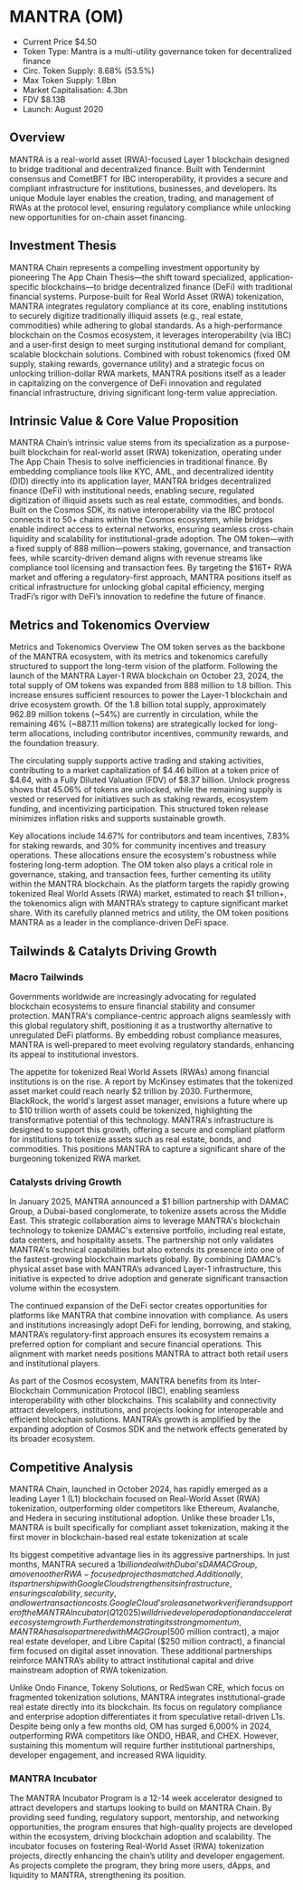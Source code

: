 # MANTRA (OM)
* Current Price $4.50
* Token Type: Mantra is a multi-utility governance token for decentralized finance
* Circ. Token Supply: 8.68% (53.5%)
* Max Token Supply: 1.8bn
* Market Capitalisation: 4.3bn
* FDV $8.13B
* Launch: August 2020


## Overview

MANTRA is a real-world asset (RWA)-focused Layer 1 blockchain designed to bridge traditional and decentralized finance. Built with Tendermint consensus and CometBFT for IBC interoperability, it provides a secure and compliant infrastructure for institutions, businesses, and developers. Its unique Module layer enables the creation, trading, and management of RWAs at the protocol level, ensuring regulatory compliance while unlocking new opportunities for on-chain asset financing.

## Investment Thesis

MANTRA Chain represents a compelling investment opportunity by pioneering The App Chain Thesis—the shift toward specialized, application-specific blockchains—to bridge decentralized finance (DeFi) with traditional financial systems. Purpose-built for Real World Asset (RWA) tokenization, MANTRA integrates regulatory compliance at its core, enabling institutions to securely digitize traditionally illiquid assets (e.g., real estate, commodities) while adhering to global standards. As a high-performance blockchain on the Cosmos ecosystem, it leverages interoperability (via IBC) and a user-first design to meet surging institutional demand for compliant, scalable blockchain solutions. Combined with robust tokenomics (fixed OM supply, staking rewards, governance utility) and a strategic focus on unlocking trillion-dollar RWA markets, MANTRA positions itself as a leader in capitalizing on the convergence of DeFi innovation and regulated financial infrastructure, driving significant long-term value appreciation.

## Intrinsic Value & Core Value Proposition

MANTRA Chain’s intrinsic value stems from its specialization as a purpose-built blockchain for real-world asset (RWA) tokenization, operating under The App Chain Thesis to solve inefficiencies in traditional finance. By embedding compliance tools like KYC, AML, and decentralized identity (DID) directly into its application layer, MANTRA bridges decentralized finance (DeFi) with institutional needs, enabling secure, regulated digitization of illiquid assets such as real estate, commodities, and bonds. Built on the Cosmos SDK, its native interoperability via the IBC protocol connects it to 50+ chains within the Cosmos ecosystem, while bridges enable indirect access to external networks, ensuring seamless cross-chain liquidity and scalability for institutional-grade adoption. The OM token—with a fixed supply of 888 million—powers staking, governance, and transaction fees, while scarcity-driven demand aligns with revenue streams like compliance tool licensing and transaction fees. By targeting the $16T+ RWA market and offering a regulatory-first approach, MANTRA positions itself as critical infrastructure for unlocking global capital efficiency, merging TradFi’s rigor with DeFi’s innovation to redefine the future of finance.

## Metrics and Tokenomics Overview

Metrics and Tokenomics Overview The OM token serves as the backbone of the MANTRA ecosystem, with its metrics and tokenomics carefully structured to support the long-term vision of the platform. Following the launch of the MANTRA Layer-1 RWA blockchain on October 23, 2024, the total supply of OM tokens was expanded from 888 million to 1.8 billion. This increase ensures sufficient resources to power the Layer-1 blockchain and drive ecosystem growth. Of the 1.8 billion total supply, approximately 962.89 million tokens (~54%) are currently in circulation, while the remaining 46% (~887.11 million tokens) are strategically locked for long-term allocations, including contributor incentives, community rewards, and the foundation treasury.


The circulating supply supports active trading and staking activities, contributing to a market capitalization of $4.46 billion at a token price of $4.64, with a Fully Diluted Valuation (FDV) of $8.37 billion. Unlock progress shows that 45.06% of tokens are unlocked, while the remaining supply is vested or reserved for initiatives such as staking rewards, ecosystem funding, and incentivizing participation. This structured token release minimizes inflation risks and supports sustainable growth.

Key allocations include 14.67% for contributors and team incentives, 7.83% for staking rewards, and 30% for community incentives and treasury operations. These allocations ensure the ecosystem's robustness while fostering long-term adoption. The OM token also plays a critical role in governance, staking, and transaction fees, further cementing its utility within the MANTRA blockchain. As the platform targets the rapidly growing tokenized Real World Assets (RWA) market, estimated to reach $1 trillion+, the tokenomics align with MANTRA’s strategy to capture significant market share. With its carefully planned metrics and utility, the OM token positions MANTRA as a leader in the compliance-driven DeFi space.

## Tailwinds & Catalyts Driving Growth

### Macro Tailwinds

Governments worldwide are increasingly advocating for regulated blockchain ecosystems to ensure financial stability and consumer protection. MANTRA's compliance-centric approach aligns seamlessly with this global regulatory shift, positioning it as a trustworthy alternative to unregulated DeFi platforms. By embedding robust compliance measures, MANTRA is well-prepared to meet evolving regulatory standards, enhancing its appeal to institutional investors.

The appetite for tokenized Real World Assets (RWAs) among financial institutions is on the rise. A report by McKinsey estimates that the tokenized asset market could reach nearly $2 trillion by 2030. Furthermore, BlackRock, the world's largest asset manager, envisions a future where up to $10 trillion worth of assets could be tokenized, highlighting the transformative potential of this technology. MANTRA's infrastructure is designed to support this growth, offering a secure and compliant platform for institutions to tokenize assets such as real estate, bonds, and commodities. This positions MANTRA to capture a significant share of the burgeoning tokenized RWA market.

### Catalysts driving Growth

In January 2025, MANTRA announced a $1 billion partnership with DAMAC Group, a Dubai-based conglomerate, to tokenize assets across the Middle East. This strategic collaboration aims to leverage MANTRA's blockchain technology to tokenize DAMAC's extensive portfolio, including real estate, data centers, and hospitality assets. The partnership not only validates MANTRA's technical capabilities but also extends its presence into one of the fastest-growing blockchain markets globally. By combining DAMAC’s physical asset base with MANTRA’s advanced Layer-1 infrastructure, this initiative is expected to drive adoption and generate significant transaction volume within the ecosystem.

The continued expansion of the DeFi sector creates opportunities for platforms like MANTRA that combine innovation with compliance. As users and institutions increasingly adopt DeFi for lending, borrowing, and staking, MANTRA’s regulatory-first approach ensures its ecosystem remains a preferred option for compliant and secure financial operations. This alignment with market needs positions MANTRA to attract both retail users and institutional players.

As part of the Cosmos ecosystem, MANTRA benefits from its Inter-Blockchain Communication Protocol (IBC), enabling seamless interoperability with other blockchains. This scalability and connectivity attract developers, institutions, and projects looking for interoperable and efficient blockchain solutions. MANTRA’s growth is amplified by the expanding adoption of Cosmos SDK and the network effects generated by its broader ecosystem.

## Competitive Analysis 

MANTRA Chain, launched in October 2024, has rapidly emerged as a leading Layer 1 (L1) blockchain focused on Real-World Asset (RWA) tokenization, outperforming older competitors like Ethereum, Avalanche, and Hedera in securing institutional adoption. Unlike these broader L1s, MANTRA is built specifically for compliant asset tokenization, making it the first mover in blockchain-based real estate tokenization at scale

Its biggest competitive advantage lies in its aggressive partnerships. In just months, MANTRA secured a $1 billion deal with Dubai’s DAMAC Group, a move no other RWA-focused project has matched. Additionally, its partnership with Google Cloud strengthens its infrastructure, ensuring scalability, security, and lower transaction costs. Google Cloud’s role as a network verifier and supporter of the MANTRA Incubator (Q1 2025) will drive developer adoption and accelerate ecosystem growth. Further demonstrating its strong momentum, MANTRA has also partnered with MAG Group ($500 million contract), a major real estate developer, and Libre Capital ($250 million contract), a financial firm focused on digital asset innovation. These additional partnerships reinforce MANTRA’s ability to attract institutional capital and drive mainstream adoption of RWA tokenization.

Unlike Ondo Finance, Tokeny Solutions, or RedSwan CRE, which focus on fragmented tokenization solutions, MANTRA integrates institutional-grade real estate directly into its blockchain. Its focus on regulatory compliance and enterprise adoption differentiates it from speculative retail-driven L1s. Despite being only a few months old, OM has surged 6,000% in 2024, outperforming RWA competitors like ONDO, HBAR, and CHEX. However, sustaining this momentum will require further institutional partnerships, developer engagement, and increased RWA liquidity.

### MANTRA Incubator

The MANTRA Incubator Program is a 12-14 week accelerator designed to attract developers and startups looking to build on MANTRA Chain. By providing seed funding, regulatory support, mentorship, and networking opportunities, the program ensures that high-quality projects are developed within the ecosystem, driving blockchain adoption and scalability. The incubator focuses on fostering Real-World Asset (RWA) tokenization projects, directly enhancing the chain’s utility and developer engagement. As projects complete the program, they bring more users, dApps, and liquidity to MANTRA, strengthening its position. 
